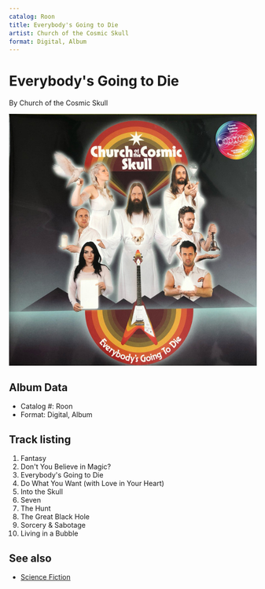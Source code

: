 ```yaml
---
catalog: Roon
title: Everybody's Going to Die
artist: Church of the Cosmic Skull
format: Digital, Album
---
```


# Everybody's Going to Die

By Church of the Cosmic Skull

![](../../assets/albumcovers/Church_of_the_Cosmic_Skull-Everybodys_Going_to_Die.png)

## Album Data

- Catalog #: Roon
- Format: Digital, Album


## Track listing


1. Fantasy
2. Don't You Believe in Magic?
3. Everybody's Going to Die
4. Do What You Want (with Love in Your Heart)
5. Into the Skull
6. Seven
7. The Hunt
8. The Great Black Hole
9. Sorcery & Sabotage
10. Living in a Bubble


## See also

- [Science Fiction](Science_Fiction.md)
